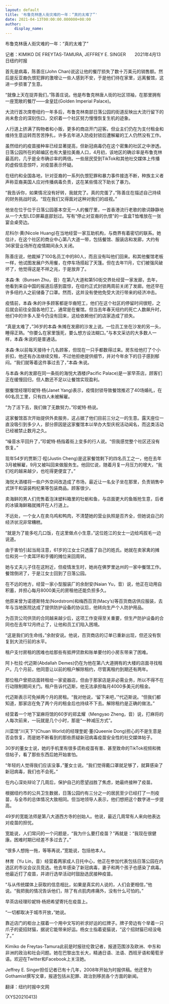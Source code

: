 ```yaml
---
layout: default
title: '布鲁克林唐人街灾难的一年：“真的太难了”'
date: 2021-04-13T00:00:00.000000+08:00
author:
    display_name: 
---
```


布鲁克林唐人街灾难的一年：“真的太难了”

记者：KIMIKO DE FREYTAS-TAMURA, JEFFREY E. SINGER　　2021年4月13日纽约时报

首先是病毒，陈善庄(John Chan)说这让他的餐厅损失了数十万美元的销售额。然后是反亚裔仇恨犯罪的激增让一些人感到不安，于是他们待在家里，远离餐馆，这进一步损害了生意。

“就像上天在捉弄我们，”陈善庄说。他是布鲁克林唐人街的社区领袖，在那里拥有一座宽敞的餐厅——金皇廷(Golden Imperial Palace)。

大流行首次席卷纽约一年多后，布鲁克林南部日落公园的街道反映出大流行留下的尚未愈合的深刻伤口，交织着一个社区努力慢慢恢复生机的迹象。

人行道上挤满了购物者和小贩，更多的商店开门迎客。但业主们仍在为支付租金和维持生意运转而苦苦挣扎，许多去年进入防疫封锁后遭解雇的工人仍然没有工作。

虽然纽约的疫苗接种率已经显著提高，但新冠病毒仍在这个密集的社区之中渗透。日落公园所在的邮编区也有大量拉美裔人口，4月初，该地区的确诊率是布鲁克林最高的，几乎是全市确诊率的两倍。一些居民受到TikTok和其他社交媒体上传播的虚假信息惊吓，对疫苗表示怀疑。

在纽约和全国各地，针对亚裔的一系列仇恨犯罪和暴力事件接连不断，种族主义者声称亚裔美国人应对传播病毒负责，这在某些情况下助长了暴力。

“我告诉你，如果情况没有好转，我就完了。真的完蛋了，”陈善庄在描述自己持续的财务挑战时说。“现在我们又得面对这种对我们的歧视。”

他坐在位于位于日落公园基本空无一人的餐厅里，一首香港流行老歌的歌词静静地从一个大型LED屏幕底部划过。写有“停止对亚裔的仇恨”的一盒盒T恤堆放在一张宴会桌旁边。

尼科尔·黄(Nicole Huang)在当地经营一家互助机构，与商界有着密切的联系。她估计，在这个社区的商业中心第八大道一带，包括餐馆、服装店和发廊，大约有36家营业场所在疫情期间永久关闭。

陈善庄说，他裁掉了100名员工中的80人，而且没有叫他们回来。和其他餐馆老板一样，他试图发展户外用餐，在停车场搭起了天篷。但在去年11月，它们被强风破坏了，他觉得这是不祥之兆，于是放弃了。

本森·朱（Bunsen Zhu，音）在第八大道和第50街交界处经营一家发廊，去年，他看到来自中国的报道后感到震惊，在纽约正式封锁两周前关闭了发廊。他还早在许多纽约人之前储备了口罩。然而，这并没有使他免受大流行带来的经济冲击。

疫情前，本森·朱的许多顾客都是华裔短工，他们在这个社区的停留时间很短，之后就会前往全国各地打工，通常是在餐馆。但当去年春天纽约的死亡人数飙升时，他们中的许多人至今仍没有回来，这给依赖他们的店家造成了损失。

“真是太难了，”36岁的本森·朱摊在发廊的沙发上说。一位员工坐在沙发的另一头，睡得正熟。“你要么在家里饿死，要么想方设法糊口。”与本文采访的大多数人一样，本森·朱说的是普通话。

本森·朱以前每天接待十几名顾客，但现在一只手都数得过来。房东给他打了个小折扣，他还有办法继续交租，不过他拒绝提供细节，并对今年余下的日子感到郁闷。“我们就等着这件事过去了，”本森·朱说。

与本森·朱的发廊在同一条街的海悦大酒楼(Pacific Palace)是一家早茶店，顾客们正在缓慢回归，但人数还不足以让餐馆实现盈利。

据餐馆经理珍妮特·杨(Janet Yang)表示，疫情封锁导致餐馆推迟了40场婚礼，在60名员工里，只有四人未被解雇。

“为了活下去，我们做了无数努力，”珍妮特·杨说。

这家餐馆首次开始提供外卖服务，这占据了他们目前三分之一的生意。露天座位一直没吸引到多少人，部分原因是这家餐馆本以举办大型庆祝活动闻名，而这类活动已经被禁止数月之久。

“噪音水平回升了，”珍妮特·杨指着街上变多的行人说。“但我感觉整个社区还没有恢复。”

现年54岁的贾斯汀·程(Justin Cheng)是这家餐馆剩下的四名员工之一，他在去年3月被解雇，9月又被叫回来做服务生。他回忆说，随着月复一月压力的增大，“我们吃的越来越少，也吃得更便宜了。”

海悦大酒楼将一些户外空间改造成了市场，最近让一名女子坐在那里，负责销售中式饼干和袋装枸杞果等包装商品。顾客很少。

卖海鲜的男人们兜售着泡沫塑料箱里的牡蛎和鱼，与店面更大的鱼贩抢生意，后者的冰镇海鲜箱就摊开在人行道上。

不远处，一个女人在卖乌鸡和鸭肉，不清楚她的营业执照是否齐全，但她说自己的经济状况非常糟糕。

“就是为了能多吃几口饭，在这里做点小生意，”这位姓江的女士一边给鸡拔毛一边说道。

由于害怕引起当局注意，61岁的江女士只透露了自己的姓氏。她就在卖家禽的摊位和另一个卖耳环和手镯的摊位来回周转。

她与丈夫儿子住在这附近，但疫情发生时，她尚在佛罗里达州的一家中餐馆工作。餐馆倒闭了，于是江女士回到了日落公园。

在不远的地方，经营一家小型服装厂的余耐安(Naian Yu，音）说，他正在动用自积蓄，并担心每月8000美元的房租他还能负担多久。

他原来曾为诺德斯特龙(Nordstrom)和梅西百货(Macy’s)等百货商店供应服装，去年与当地医院达成了提供防护设备的协议后，他转向生产个人防护用品。

为百货公司供货的合同越来越少后，这项工作变得至关重要，但生产防护设备的合同也在去年12月终止了，让他和员工们陷入困境。

“这是我们的生命线，”余耐安说。他说，百货商店的订单已重新出现，但还没有恢复到大流行前的水平。

租户支付房租的困难也给那些有抵押贷款和账单要付的小房东带来了困难。

阿卜杜拉·代迈斯(Abdallah Demes)仍在为他在第八大道拥有的大楼的店面寻找租户。几个月前，他同意让以前的租户解除租约，尽管离租约到期还有两年。

那位租户曾把店面转租给一家瓷器店，但由于那家店是非必需业务，所以不得不在行动限制期间关门。租户告诉代迈斯，他无法承担每月4000多美元的租金。

代迈斯表示可免掉两个月的房租。“我对他说，‘留下来吧，’”代迈斯说。“但我们都知道，那家店在免了两个月的租金后也持续不下去。解除租约是正确的做法。”

经营着一个地下室麻将馆的60岁的郑孟耀（Mengyao Zheng，音）说，打麻将的人每次前来，一玩就是几个小时，那是“一种减压方式”。

川菜馆“川天下”(Chuan World)的经理奎妮·董(Queenie Dong)担心的不是生意是否会恢复，而是她不断看到的那些质疑新冠病毒疫苗安全性的社交媒体帖子。

30岁的董女士说，她的手机里有很多谎称疫苗有害、甚至致命的TikTok视频和微信帖子，看了那些东西后她开始害怕。

“年轻的人觉得我们应该没事，”董女士说。“我们觉得戴口罩就足够了，就算感染了新冠病毒，我们也不会死。”

在内心深处辩论了几周后，保护自己的愿望战胜了焦虑，她最终接种了疫苗。

根据纽约市的公共卫生数据，日落公园约有三分之一的居民至少已经打了一剂疫苗，与全市的总体情况大致相同。但当地领导人表示，他们想把这个数字进一步提高。

49岁的宽能法师是第八大道西方寺的创始人。他说，最近几周常有人来向他表达对疫苗的担忧。

宽能说，人们常问的一个问题是，“我为什么要打疫苗？”再就是：“我现在很健康。困难时期已经差不多过去了。”

“很多人想拖一拖，等等再说，”宽能说，包括他本人。

林育（Yu Lin，音）经营着两家成人日托中心，他正在参加代表包括日落公园在内选区的市议会议员竞选。他去年感染了新冠病毒，妻子和两个孩子也感染了病毒。他最近打了疫苗，并进行选举活动时鼓励选民接种疫苗。

“与从传统媒体上获取的信息相比，如果是真实的人说的，人们会更相信，”他说。“我把我的情况告诉他们，除了有点肌肉疼痛外，没有什么可怕的。”

早茶店经理珍妮特·杨把希望寄托在疫苗上。

“一切都取决于城市开放，”她说。

靠近店门的柜台上摆着一个用中文写的祈求好运的红牌子。牌子旁边有个举着一只爪子的瓷招财猫，据说它能带来好运。杨女士指着瓷猫说，“这个招财猫已经没电了。”

Kimiko de Freytas-Tamura此前是时报驻伦敦记者，报道范围涉及欧洲、中东和非洲的政治和社会问题。她在巴黎出生长大，精通日语、法语、西班牙语和葡萄牙语。欢迎在Twitter和Facebook上关注她。

Jeffrey E. Singer担任记者已有十几年，2008年开始为时报供稿。他还曾为Gothamist撰写文章，报道包括从犯罪、政治到移民各个方面的新闻。

翻译：纽约时报中文网

(XYS20210413)

